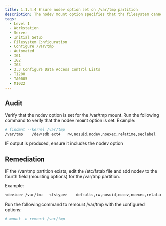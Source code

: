 ```yaml
---
title: 1.1.4.4 Ensure nodev option set on /var/tmp partition
description: The nodev mount option specifies that the filesystem cannot contain special devices.
tags:
  - Level 1
  - Workstation
  - Server
  - Initial Setup
  - Filesystem Configuration
  - Configure /var/tmp
  - Automated
  - IG1
  - IG2
  - IG3
  - 3.3 Configure Data Access Control Lists
  - T1200
  - TA0005
  - M1022
---
```


## Audit
Verify that the nodev option is set for the /var/tmp mount.
Run the following command to verify that the nodev mount option is set.
Example:
```bash
# findmnt --kernel /var/tmp
/var/tmp	/dev/sdb ext4	rw,nosuid,nodev,noexec,relatime,seclabel
```
IF output is produced, ensure it includes the nodev option

## Remediation
IF the /var/tmp partition exists, edit the /etc/fstab file and add nodev to the fourth field (mounting options) for the /var/tmp partition.

Example:
```bash
<device> /var/tmp	<fstype>	defaults,rw,nosuid,nodev,noexec,relatime	0 0
```

Run the following command to remount /var/tmp with the configured options:
```bash
# mount -o remount /var/tmp
```
